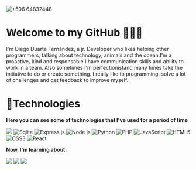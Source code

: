 
![+506 64832448 ](https://github.com/diegoTech14/diegoTech14/assets/85724318/48f7b585-7b73-41fb-85c6-9e7b89915353)


# Welcome to my GitHub 👨🏽‍💻

I'm  Diego Duarte Fernández, a jr. Developer who likes helping other programmers, talking about technology, animals and the ocean.I'm  a  proactive, kind  and  responsable  I have  communication  skills and ability to  work in a team. Also sometimes I'm perfectionistand many times take the initiative to do or create something. I really like to programming, solve a lot of challenges and get feedback to improve myself.

# 🎯Technologies

**Here you can see some of technologies that I've used for a period of time**

<img src="https://img.shields.io/badge/MySQL-005C84?style=for-the-badge&logo=mysql&logoColor=white" /> <img src="https://img.shields.io/badge/Sqlite-003B57?style=for-the-badge&logo=sqlite&logoColor=white" alt="Sqlite"> <img src="https://img.shields.io/badge/Express%20js-000000?style=for-the-badge&logo=express&logoColor=white" alt="Express js"> <img src="https://img.shields.io/badge/Node%20js-339933?style=for-the-badge&logo=nodedotjs&logoColor=white" alt="Node js"> <img src="https://img.shields.io/badge/Python-FFD43B?style=for-the-badge&logo=python&logoColor=blue" alt="Python"> <img src="https://img.shields.io/badge/PHP-777BB4?style=for-the-badge&logo=php&logoColor=white" alt="PHP"> <img src="https://img.shields.io/badge/JavaScript-323330?style=for-the-badge&logo=javascript&logoColor=F7DF1E" alt="JavaScript"> <img src="https://img.shields.io/badge/HTML5-E34F26?style=for-the-badge&logo=html5&logoColor=white" alt="HTML5"> <img src="https://img.shields.io/badge/CSS3-1572B6?style=for-the-badge&logo=css3&logoColor=white" alt="CSS3"> <img src="https://img.shields.io/badge/React-20232A?style=for-the-badge&logo=react&logoColor=61DAFB" alt="React">

**Now, I'm learning about:** 

<img src="https://img.shields.io/badge/Google_Cloud-4285F4?style=for-the-badge&logo=google-cloud&logoColor=white"> <img src="https://img.shields.io/badge/MongoDB-4EA94B?style=for-the-badge&logo=mongodb&logoColor=white"> <img src="https://img.shields.io/badge/Docker-2CA5E0?style=for-the-badge&logo=docker&logoColor=white">
